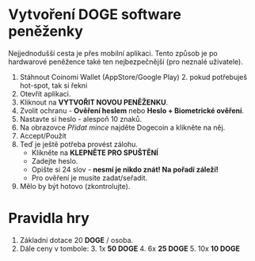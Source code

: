 # Vytvoření DOGE software peněženky

Nejjednodušší cesta je přes mobilní aplikaci. Tento způsob je po hardwarové peněžence také ten nejbezpečnější (pro neznalé uživatele).


1. Stáhnout Coinomi Wallet (AppStore/Google Play)
   2. pokud potřebuješ hot-spot, tak si řekni
2. Otevřít aplikaci.
3. Kliknout na **VYTVOŘIT NOVOU PENĚŽENKU**.
4. Zvolit ochranu - **Ověření heslem** nebo **Heslo + Biometrické ověření**.
5. Nastavte si heslo - alespoň 10 znaků. 
6. Na obrazovce _Přidat mince_ najděte Dogecoin a klikněte na něj.
7. Accept/Použít
8. Teď je ještě potřeba provést zálohu.
   - Klikněte na **KLEPNĚTE PRO SPUŠTĚNÍ**
   - Zadejte heslo.
   - Opište si 24 slov - **nesmí je nikdo znát! Na pořadí záleží!**
   - Pro ověření je musíte zadat/seřadit.
13. Mělo by být hotovo (zkontrolujte).


# Pravidla hry

1. Základní dotace 20 **DOGE** / osoba.
2. Dále ceny v tombole:
   3. 1x **50 DOGE** 
   4. 6x **25 DOGE**
   5. 10x **10 DOGE**